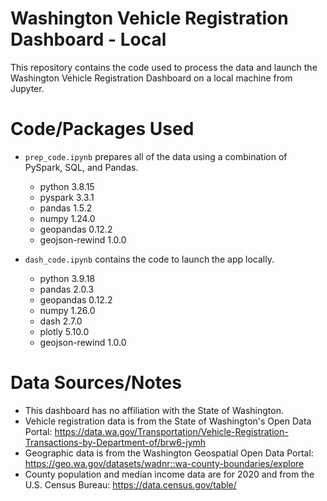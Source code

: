 # Washington Vehicle Registration Dashboard - Local

This repository contains the code used to process the data and launch the Washington Vehicle Registration Dashboard on a local machine from Jupyter.

# Code/Packages Used

 - `prep_code.ipynb` prepares all of the data using a combination of PySpark, SQL, and Pandas.
   - python 3.8.15
   - pyspark 3.3.1
   - pandas 1.5.2
   - numpy 1.24.0
   - geopandas 0.12.2
   - geojson-rewind 1.0.0
   
 - `dash_code.ipynb` contains the code to launch the app locally.
   - python 3.9.18
   - pandas 2.0.3
   - geopandas 0.12.2
   - numpy 1.26.0
   - dash 2.7.0
   - plotly 5.10.0
   - geojson-rewind 1.0.0 

# Data Sources/Notes
- This dashboard has no affiliation with the State of Washington.
- Vehicle registration data is from the State of Washington's Open Data Portal: https://data.wa.gov/Transportation/Vehicle-Registration-Transactions-by-Department-of/brw6-jymh
- Geographic data is from the Washington Geospatial Open Data Portal: https://geo.wa.gov/datasets/wadnr::wa-county-boundaries/explore
- County population and median income data are for 2020 and from the U.S. Census Bureau: https://data.census.gov/table/
